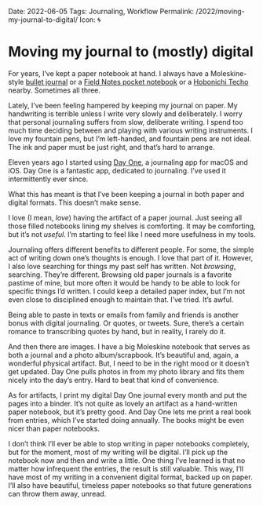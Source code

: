 Date: 2022-06-05
Tags: Journaling, Workflow
Permalink: /2022/moving-my-journal-to-digital/
Icon: 🌀

# Moving my journal to (mostly) digital

For years, I’ve kept a paper notebook at hand. I always have a Moleskine-style [bullet journal](https://www.leuchtturm1917.us/bullet-journal-edition-2.html) or a [Field Notes pocket notebook](https://fieldnotesbrand.com/products/original-kraft) or a [Hobonichi Techo](https://www.1101.com/store/techo/en/) nearby. Sometimes all three.

Lately, I’ve been feeling hampered by keeping my journal on paper. My handwriting is terrible unless I write very slowly and deliberately. I worry that personal journaling suffers from slow, deliberate writing. I spend too much time deciding between and playing with various writing instruments. I love my fountain pens, but I’m left-handed, and fountain pens are not ideal. The ink and paper must be just right, and that’s hard to arrange.

Eleven years ago I started using [Day One](https://dayoneapp.com), a journaling app for macOS and iOS. Day One is a fantastic app, dedicated to journaling. I’ve used it intermittently ever since.

What this has meant is that I’ve been keeping a journal in both paper and digital formats. This doesn’t make sense.

I love (I mean, _love_) having the artifact of a paper journal. Just seeing all those filled notebooks lining my shelves is comforting. It may be comforting, but it’s not _useful_. I’m starting to feel like I need more usefulness in my tools.

Journaling offers different benefits to different people. For some, the simple act of writing down one’s thoughts is enough. I love that part of it. However, I also love searching for things my past self has written. Not _browsing_, searching. They’re different. Browsing old paper journals is a favorite pastime of mine, but more often it would be handy to be able to look for specific things I’d written. I could keep a detailed paper index, but I’m not even close to disciplined enough to maintain that. I’ve tried. It’s awful.

Being able to paste in texts or emails from family and friends is another bonus with digital journaling. Or quotes, or tweets. Sure, there’s a certain romance to transcribing quotes by hand, but in reality, I rarely do it.

And then there are images. I have a big Moleskine notebook that serves as both a journal and a photo album/scrapbook. It’s beautiful and, again, a wonderful physical artifact. But, I need to be in the right mood or it doesn’t get updated. Day One pulls photos in from my photo library and fits them nicely into the day’s entry. Hard to beat that kind of convenience.

As for artifacts, I print my digital Day One journal every month and put the pages into a binder. It’s not quite as lovely an artifact as a hand-written paper notebook, but it’s pretty good. And Day One lets me print a real book from entries, which I’ve started doing annually. The books might be even nicer than paper notebooks.

I don’t think I’ll ever be able to stop writing in paper notebooks completely, but for the moment, most of my writing will be digital. I’ll pick up the notebook now and then and write a little. One thing I’ve learned is that no matter how infrequent the entries, the result is still valuable. This way, I’ll have most of my writing in a convenient digital format, backed up on paper. I’ll also have beautiful, timeless paper notebooks so that future generations can throw them away, unread.